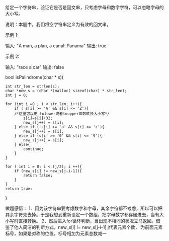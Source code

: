 给定一个字符串，验证它是否是回文串，只考虑字母和数字字符，可以忽略字母的大小写。

说明：本题中，我们将空字符串定义为有效的回文串。

示例 1:

输入: "A man, a plan, a canal: Panama"
输出: true

示例 2:

输入: "race a car"
输出: false



bool isPalindrome(char * s){

    int str_len = strlen(s);
    char *new_s = (char *)malloc( sizeof(char) * str_len);
    int j = 0;

    for (int i =0 ; i < str_len; i++){
        if ( s[i] >= 'A' && s[i] <= 'Z'){
        /*这里可以用 tolower或者toupper函数转换大小写*/
            s[i]=s[i]+32;
            new_s[j++] = s[i];
        } else if ( s[i] >= 'a' && s[i] <= 'z'){
            new_s[j++] = s[i];
        } else if (s[i] >= '0' && s[i] <= '9'){
            new_s[j++] = s[i];
        } else{
            continue;
        }
    }
    
    for ( int i = 0; i < (j/2); i ++){
        if (new_s[i] != new_s[j-i-1]){
            return false;
        }
    }
    return true;
}

做题感悟：
1、因为该字符串要考虑数字和字母，其余字符都不考虑，所以可以把其余字符先去掉。于是我想到重新设定一个数组，把字母数字都存储进去，当有大小写时直接转换。
2、然后进入for循环判断，当出现不相同的状况立马返回。借鉴了他人简洁的判断方式，new_s[i] != new_s[j-i-1]
j代表元素个数，i为前面元素标号，如果是对称的位置，标号相加为元素总数减一
